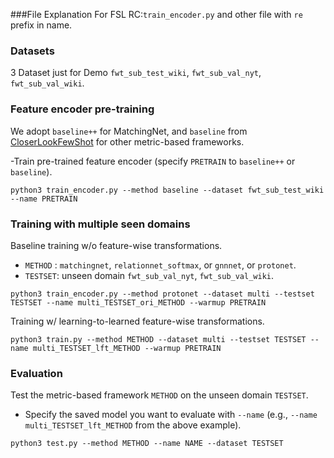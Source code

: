 ###File Explanation
For FSL RC:`train_encoder.py` and other file with `re` prefix in name.


### Datasets
3 Dataset just for Demo
`fwt_sub_test_wiki`, `fwt_sub_val_nyt`, `fwt_sub_val_wiki`.


### Feature encoder pre-training
We adopt `baseline++` for MatchingNet, and `baseline` from [CloserLookFewShot](https://github.com/wyharveychen/CloserLookFewShot) for other metric-based frameworks.

-Train pre-trained feature encoder (specify `PRETRAIN` to `baseline++` or `baseline`).
```
python3 train_encoder.py --method baseline --dataset fwt_sub_test_wiki --name PRETRAIN 
```

### Training with multiple seen domains
Baseline training w/o feature-wise transformations.
- `METHOD` : `matchingnet`, `relationnet_softmax`, or `gnnnet`, or `protonet`.
- `TESTSET`: unseen domain `fwt_sub_val_nyt`, `fwt_sub_val_wiki`.
```
python3 train_encoder.py --method protonet --dataset multi --testset TESTSET --name multi_TESTSET_ori_METHOD --warmup PRETRAIN
```
Training w/ learning-to-learned feature-wise transformations.
```
python3 train.py --method METHOD --dataset multi --testset TESTSET --name multi_TESTSET_lft_METHOD --warmup PRETRAIN
```

### Evaluation
Test the metric-based framework `METHOD` on the unseen domain `TESTSET`.
- Specify the saved model you want to evaluate with `--name` (e.g., `--name multi_TESTSET_lft_METHOD` from the above example).
```
python3 test.py --method METHOD --name NAME --dataset TESTSET
```

